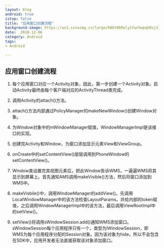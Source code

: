 ```yaml
---
layout: blog 
android: true 
istop: false
title: "应用窗口创建流程" 
background-image: https://ws1.sinaimg.cn/large/006tNbRwly1fwchwpqh0vj31kw1kwhcb.jpg
date:  2018-12-06
category: Android
tags: 
- Android

---
```


## 应用窗口创建流程

1. 每个应用窗口对应一个Activity对象，因此，第一步创建一个Activity对象。启动Activity最终由每个客户端对应的ActivityThread类完成。

2. 调用Activity的attach()方法。

3. attach()方法内部通过PolicyManager的makeNewWindow()创建Window对象。

4. 为Window对象中的mWindowManager赋值，WindowManagerImpl是该接口的实现。

5. 创建完Activity和Window，为窗口添加显示元素View和ViewGroup。

6. onCreate中的setContentView()层层调用到PhoneWindow的setContentView()。

7. Window类设置完其视图元素后，把此Window告诉WMS，一遍遍WMS将其显示到屏幕上。首先通知AMS调用makeVisible()方法，然后将窗口添加到WMS中。

8. makeVisbile()中，调用WindowManager的addView()。先调用LocalWindowManager中的该方法检查LayoutParams，并给内部的token赋值，之后调用WindowManagerImpl中的该方法，最后调用ViewRootImpl中的setView()。

9. setView()将调用sWindowSession.add()通知WMS添加窗口。sWindowSession每个应用程序只有一个，类型为IWindowSession，即WMS为每个应用程序分配的Session对象。因为该对象为hide，所以不会包含在SDK中，应用开发者无法直接获取该对象添加窗口。
